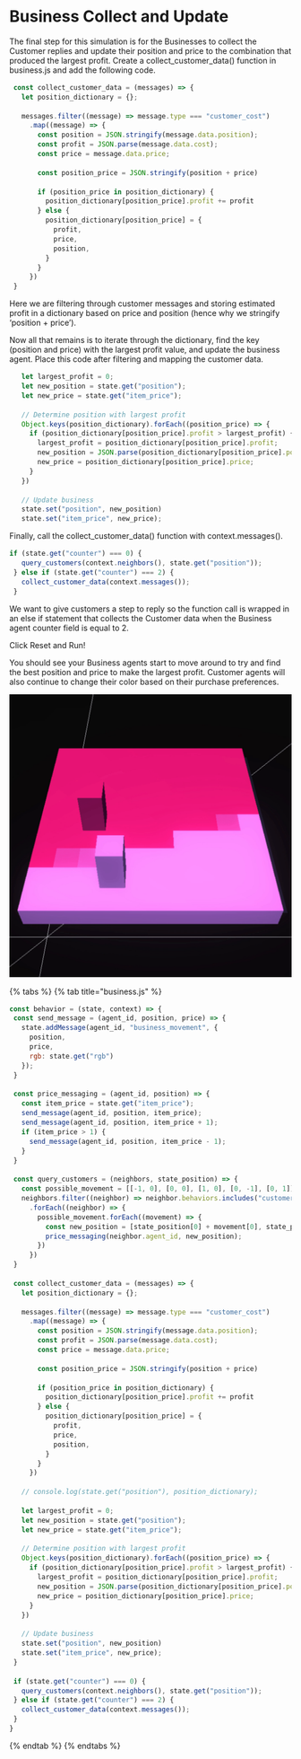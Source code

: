 # Business Collect and Update

The final step for this simulation is for the Businesses to collect the Customer replies and update their position and price to the combination that produced the largest profit. Create a collect\_customer\_data\(\) function in business.js and add the following code.

```javascript
 const collect_customer_data = (messages) => {
   let position_dictionary = {};
 
   messages.filter((message) => message.type === "customer_cost")
     .map((message) => {
       const position = JSON.stringify(message.data.position);
       const profit = JSON.parse(message.data.cost);
       const price = message.data.price;
 
       const position_price = JSON.stringify(position + price)
 
       if (position_price in position_dictionary) {
         position_dictionary[position_price].profit += profit
       } else {
         position_dictionary[position_price] = {
           profit,
           price,
           position,
         }
       }
     })
 }
```

Here we are filtering through customer messages and storing estimated profit in a dictionary based on price and position \(hence why we stringify ‘position + price’\).

Now all that remains is to iterate through the dictionary, find the key \(position and price\) with the largest profit value, and update the business agent. Place this code after filtering and mapping the customer data.

```javascript
   let largest_profit = 0;
   let new_position = state.get("position");
   let new_price = state.get("item_price");
 
   // Determine position with largest profit
   Object.keys(position_dictionary).forEach((position_price) => {
     if (position_dictionary[position_price].profit > largest_profit) {
       largest_profit = position_dictionary[position_price].profit;
       new_position = JSON.parse(position_dictionary[position_price].position);
       new_price = position_dictionary[position_price].price;
     }
   })
 
   // Update business
   state.set("position", new_position)
   state.set("item_price", new_price);
```

Finally, call the collect\_customer\_data\(\) function with context.messages\(\). 

```javascript
if (state.get("counter") === 0) {
   query_customers(context.neighbors(), state.get("position"));
 } else if (state.get("counter") === 2) {
   collect_customer_data(context.messages());
 }
```

We want to give customers a step to reply so the function call is wrapped in an else if statement that collects the Customer data when the Business agent counter field is equal to 2.

Click Reset and Run!

You should see your Business agents start to move around to try and find the best position and price to make the largest profit. Customer agents will also continue to change their color based on their purchase preferences.

![](../../.gitbook/assets/lc_p1.gif)

{% tabs %}
{% tab title="business.js" %}
```javascript
const behavior = (state, context) => {
 const send_message = (agent_id, position, price) => {
   state.addMessage(agent_id, "business_movement", {
     position,
     price,
     rgb: state.get("rgb")
   });
 }
 
 const price_messaging = (agent_id, position) => {
   const item_price = state.get("item_price");
   send_message(agent_id, position, item_price);
   send_message(agent_id, position, item_price + 1);
   if (item_price > 1) {
     send_message(agent_id, position, item_price - 1);
   }
 }
 
 const query_customers = (neighbors, state_position) => {
   const possible_movement = [[-1, 0], [0, 0], [1, 0], [0, -1], [0, 1]];
   neighbors.filter((neighbor) => neighbor.behaviors.includes("customer.js"))
     .forEach((neighbor) => {
       possible_movement.forEach((movement) => {
         const new_position = [state_position[0] + movement[0], state_position[1] + movement[1]];
         price_messaging(neighbor.agent_id, new_position);
       })
     })
 }
 
 const collect_customer_data = (messages) => {
   let position_dictionary = {};
 
   messages.filter((message) => message.type === "customer_cost")
     .map((message) => {
       const position = JSON.stringify(message.data.position);
       const profit = JSON.parse(message.data.cost);
       const price = message.data.price;
 
       const position_price = JSON.stringify(position + price)
 
       if (position_price in position_dictionary) {
         position_dictionary[position_price].profit += profit
       } else {
         position_dictionary[position_price] = {
           profit,
           price,
           position,
         }
       }
     })
 
   // console.log(state.get("position"), position_dictionary);
  
   let largest_profit = 0;
   let new_position = state.get("position");
   let new_price = state.get("item_price");
 
   // Determine position with largest profit
   Object.keys(position_dictionary).forEach((position_price) => {
     if (position_dictionary[position_price].profit > largest_profit) {
       largest_profit = position_dictionary[position_price].profit;
       new_position = JSON.parse(position_dictionary[position_price].position);
       new_price = position_dictionary[position_price].price;
     }
   })
 
   // Update business
   state.set("position", new_position)
   state.set("item_price", new_price);
 }
 
 if (state.get("counter") === 0) {
   query_customers(context.neighbors(), state.get("position"));
 } else if (state.get("counter") === 2) {
   collect_customer_data(context.messages());
 }
}

```
{% endtab %}
{% endtabs %}


